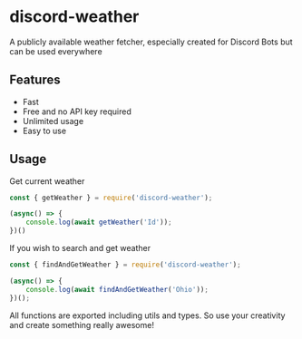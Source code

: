 # discord-weather
 A publicly available weather fetcher, especially created for Discord Bots but can be used everywhere

## Features
- Fast
- Free and no API key required
- Unlimited usage
- Easy to use

## Usage

Get current weather

```ts
const { getWeather } = require('discord-weather');

(async() => {
    console.log(await getWeather('Id'));
})()
```

If you wish to search and get weather

```ts
const { findAndGetWeather } = require('discord-weather');

(async() => {
    console.log(await findAndGetWeather('Ohio'));
})();
```

All functions are exported including utils and types. So use your creativity and create something really awesome!